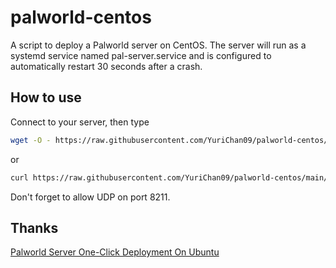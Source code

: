 # palworld-centos
A script to deploy a Palworld server on CentOS. The server will run as a systemd service named pal-server.service and is configured to automatically restart 30 seconds after a crash.

## How to use
Connect to your server, then type
```bash
wget -O - https://raw.githubusercontent.com/YuriChan09/palworld-centos/main/deploy.sh|sh
```
or
```bash
curl https://raw.githubusercontent.com/YuriChan09/palworld-centos/main/deploy.sh|sh
```

Don't forget to allow UDP on port 8211.
## Thanks
[Palworld Server One-Click Deployment On Ubuntu](https://cloud.tencent.com/developer/article/2382000)
 
